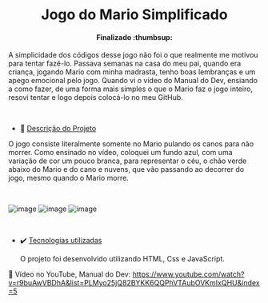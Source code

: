<h1 align="center">Jogo do Mario Simplificado </h1> 


<h4 align="center">  Finalizado :thumbsup:
</h4>



A simplicidade dos códigos desse jogo não foi o que realmente me motivou para tentar fazê-lo. Passava semanas na casa do meu pai, quando era criança, jogando Mario com minha madrasta, tenho boas lembranças e um apego emocional pelo jogo.
Quando vi o vídeo do Manual do Dev, ensiando a como fazer, de uma forma mais simples o que o Mario faz o jogo inteiro, resovi tentar e logo depois colocá-lo no meu GitHub. 


<br>

* :memo: [Descrição do Projeto](#descrição-do-projeto)

O jogo consiste literalmente somente no Mario pulando os canos para não morrer. Como ensinado no vídeo, coloquei um fundo azul, com uma variação de cor um pouco branca, para representar o céu, o chão verde abaixo do Mario e do cano e nuvens, que vão passando ao decorrer do jogo, mesmo quando o Mario morre.

<br>

  
![image](https://github.com/irisrbarbosa/Game-Mario-Jump/assets/95186331/76109221-e7f4-4c16-865a-033dc52cb3d5)  ![image](https://github.com/irisrbarbosa/Game-Mario-Jump/assets/95186331/ee2dd7f2-7665-429e-9366-376d655de857)     ![image](https://github.com/irisrbarbosa/Game-Mario-Jump/assets/95186331/718528b7-7a20-4455-b042-7a49bc0f4f5c)


<br>

* :heavy_check_mark: [Tecnologias utilizadas](#tecnologias-utilizadas)

  O projeto foi desenvolvido utilizando HTML, Css e JavaScript.
  
 :link: Vídeo no YouTube, Manual do Dev: https://www.youtube.com/watch?v=r9buAwVBDhA&list=PLMyo25jQ82BYKK6QQPhVTAubOVKmIxQHU&index=5

 <br>

 


